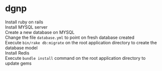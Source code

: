 # dgnp
Install ruby on rails<br>
Install MYSQL server<br>
Create a new database on MYSQL<br>
Change the file ```database.yml``` to point on fresh database created<br>
Execute ```bin/rake db:migrate``` on the root application directory to create the database model<br>
Install Redis<br>
Execute ```bundle install``` command on the root application directory to update gems
